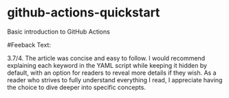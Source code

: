 # github-actions-quickstart
Basic introduction to GitHub Actions

#Feeback Text:

3.7/4. The article was concise and easy to follow. I would recommend explaining each keyword in the YAML script while keeping it hidden by default, with an option for readers to reveal more details if they wish. As a reader who strives to fully understand everything I read, I appreciate having the choice to dive deeper into specific concepts.
